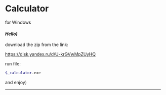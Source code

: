 # Calculator
for Windows
#### _Hello)_
download the zip from the link: 

https://disk.yandex.ru/d/U-krGVwMpZUyHQ

run file:
```sh
$_calculator.exe
```

and enjoy)

---
